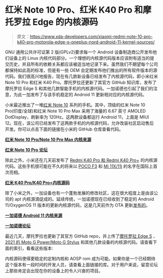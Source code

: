 # 红米 Note 10 Pro、红米 K40 Pro 和摩托罗拉 Edge 的内核源码

> 原文：<https://www.xda-developers.com/xiaomi-redmi-note-10-pro-k40-pro-motorola-edge-s-oneplus-nord-android-11-kernel-sources/>

GNU 通用公共许可证第 2 版(GPLv2)要求每一个 Android 设备制造商公开发布他们设备上的 Linux 内核代码部分。一个理想的内核源代码版本应该附有适当的提交历史，并且所有的依赖关系都应该被适当地记录下来。虽然我们不期望每个公司都保持如此高的标准，但是有一些 OEM 会定期发布他们推出的所有软件版本的源代码。我们很高兴地报告，现在有几款新设备已经发布了内核源代码，即小米红米 Note 10 Pro 和红米 K40 Pro。摩托罗拉还更新了其官方 GitHub 知识库，发布了摩托罗拉 Edge S 和其他几款智能手机的内核源代码。一加诺德也引起了我们的注意，为此一加发布了与该手机稳定的 Android 11 更新相对应的内核源代码。

小米最近推出了一堆[红米 Note 10](https://www.xda-developers.com/redmi-note-10/) 系列的手机。其中，顶级的红米 Note 10 Pro(印度/全球)和红米 Note 10 Pro Max 采用了海量的 6.67 英寸 AMOLED DotDisplay，刷新率为 120Hz。这两款设备都运行 Android 11，上面是 MIUI 12。现在，该公司已经发布了这两款手机的内核源代码，允许改装社区启动售后开发。你可以点击下面的链接在小米的 GitHub 仓库查看代码。

**[红米 Note 10 Pro/Note 10 Pro Max 内核来源](https://github.com/MiCode/Xiaomi_Kernel_OpenSource/tree/sweet-r-oss)**

**[红米 Note 10 Pro 论坛](https://forum.xda-developers.com/f/redmi-note-10-pro.12117/)**

除此之外，小米还在几天前发布了 [Redmi K40 Pro 和 Redmi K40 Pro+](https://www.xda-developers.com/redmi-k40-launched-china/) 的内核源代码。这些手机很可能在不久的将来以 [POCO F3](https://www.xda-developers.com/redmi-k40-global-markets-poco-phone/) 和 [Mi 11X/11i](https://www.xda-developers.com/redmi-k40-k40-pro-india-mi-11x-11x-pro-skipping-poco-f3-rebranding/) 的名字在国际上首次亮相。

**[红米 K40 Pro/K40 Pro+内核源码](https://github.com/MiCode/Xiaomi_Kernel_OpenSource/tree/haydn-r-oss)**

除了小米之外，一加设备也有一个蓬勃发展的修改社区，这在很大程度上是由该公司的 apt 内核源滴促成的。延续传统，一加诺德现在已经收到了稳定的 Android 11/OxygenOS 11 版本的更新内核源代码，这是几天前作为 OTA 更新[发布的](https://www.xda-developers.com/oneplus-rolling-out-oxygenos-11-based-android-11-oneplus-nord/)。

**[一加诺德 Android 11 内核来源](https://github.com/OnePlusOSS/android_kernel_oneplus_sm7250/tree/oneplus/SM7250_R_11.0)**

**[一加诺德论坛](https://forum.xda-developers.com/c/oneplus-nord.11081/)**

最近几天，摩托罗拉也更新了其官方 GitHub repo，并上传了[摩托罗拉 Edge S](https://www.xda-developers.com/motorola-edge-s-moto-g100-specs-features/) 、 [2021 的 Moto G Power/Moto G Stylus](https://www.xda-developers.com/moto-g-play-moto-g-power-moto-g-stylus-announced/) 和其他几款设备的内核源代码。请查看下面的索引，看看这些版本:

内核源码使得更稳定的定制内核和 AOSP rom 成为可能。如果你是一个已经期待这个版本有一段时间的开发人员，请查看上面链接的库。对于用户来说，留意论坛上那些肯定会出现在你的设备上的令人兴奋的项目。
